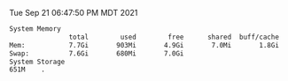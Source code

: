 Tue Sep 21 06:47:50 PM MDT 2021
```bash
System Memory
               total        used        free      shared  buff/cache   available
Mem:           7.7Gi       903Mi       4.9Gi       7.0Mi       1.8Gi       6.5Gi
Swap:          7.6Gi       680Mi       7.0Gi
System Storage
651M	.
```
